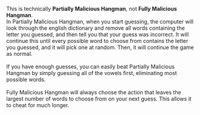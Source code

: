 This is technically **Partially Malicious Hangman**, not **Fully Malicious Hangman**.
<br> In Partially Malicious Hangman, when you start guessing, the computer will look through the english dictionary and remove all words containing the letter you guessed, and then tell you that your guess was incorrect. It will continue this until every possible word to choose from contains the letter you guessed, and it will pick one at random. Then, it will continue the game as normal.
<br><br>If you have enough guesses, you can easily beat Partially Malicious Hangman by simply guessing all of the vowels first, eliminating most possible words.
<br><br>Fully Malicious Hangman will always choose the action that leaves the largest number of words to choose from on your next guess. This allows it to cheat for much longer. 
